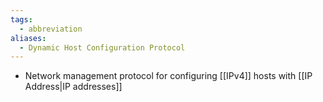 ```yaml
---
tags:
  - abbreviation
aliases:
  - Dynamic Host Configuration Protocol
---
```

- Network management protocol for configuring [[IPv4]] hosts with [[IP Address|IP addresses]]